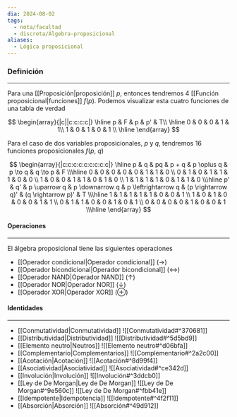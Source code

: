 ```yaml
---
dia: 2024-08-02
tags:
  - nota/facultad
  - discreta/Álgebra-proposicional
aliases:
  - Lógica proposicional
---
```

### Definición
---
Para una [[Proposición|proposición]] $p$, entonces tendremos $4$ [[Función proposicional|funciones]] $f(p)$. Podemos visualizar esta cuatro funciones de una tabla de verdad 

$$ \begin{array}{|c||c:c:c:c|}
\hline
p & F & p & p' & T\\
\hline
0 & 0 & 0 & 1 & 1\\
1 & 0 & 1 & 0 & 1 \\
\hline
\end{array} $$

Para el caso de dos variables proposicionales, $p$ y $q$, tendremos $16$ funciones proposicionales $f(p, ~q)$ 

$$ \begin{array}{|c:c:c:c:c:c:c:c:c|}
\hline
p & q & pq & p + q & p \oplus q & p \to q & q \to p & F \\\hline
0 & 0 & 0 & 0 & 0 & 1 & 1 & 0 \\
0 & 1 & 0 & 1 & 1 & 1 & 0 & 0 \\
1 & 0 & 0 & 1 & 1 & 0 & 1 & 0 \\
1 & 1 & 1 & 1 & 0 & 1 & 1 & 0 \\\hline
p' & q' & p \uparrow q & p \downarrow q & p \leftrightarrow q & (p \rightarrow q)' & (q \rightarrow p)' & T \\\hline
1 & 1 & 1 & 1 & 1 & 0 & 0 & 1 \\
1 & 0 & 1 & 0 & 0 & 0 & 1 & 1 \\
0 & 1 & 1 & 0 & 0 & 1 & 0 & 1 \\
0 & 0 & 0 & 0 & 1 & 0 & 0 & 1 \\\hline
\end{array} $$

#### Operaciones
---
El álgebra proposicional tiene las siguientes operaciones
* [[Operador condicional|Operador condicional]] $(\to)$
* [[Operador bicondicional|Operador bicondicional]] $(\leftrightarrow)$
* [[Operador NAND|Operador NAND]] $(\uparrow)$
* [[Operador NOR|Operador NOR]] $(\downarrow)$
* [[Operador XOR|Operador XOR]] $(\oplus)$

#### Identidades
---
* [[Conmutatividad|Conmutatividad]] ![[Conmutatividad#^370681]]
* [[Distributividad|Distributividad]] ![[Distributividad#^5d5bd9]]
* [[Elemento neutro|Neutros]] ![[Elemento neutro#^d06bfa]]
* [[Complementario|Complementarios]] ![[Complementario#^2a2c00]]
* [[Acotación|Acotación]] ![[Acotación#^8d99f4]]
* [[Asociatividad|Asociatividad]] ![[Asociatividad#^ce342d]]
* [[Involución|Involución]] ![[Involución#^3ddcb0]]
* [[Ley de De Morgan|Ley de De Morgan]] ![[Ley de De Morgan#^9e560c]] ![[Ley de De Morgan#^fbb41e]]
* [[Idempotente|Idempotencia]] ![[Idempotente#^4f2f11]]
* [[Absorción|Absorción]] ![[Absorción#^49d912]]

